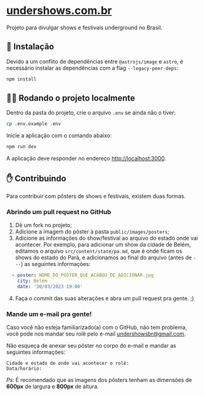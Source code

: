 # [undershows.com.br](https://undershows.com.br)
Projeto para divulgar shows e festivais underground no Brasil.

## :wrench: Instalação
Devido a um conflito de dependências entre `@astrojs/image` e `astro`, é necessário instalar as dependências com a flag `--legacy-peer-deps`:
```bash
npm install
```

## :woman_technologist: Rodando o projeto localmente
Dentro da pasta do projeto, crie o arquivo `.env` se ainda não o tiver:
```bash
cp .env.example .env
```

Inicie a aplicação com o comando abaixo:
```bash
npm run dev
```

A aplicação deve responder no endereço [http://localhost:3000](http://localhost:3000).

## :raised_hand: Contribuindo
Para contribuir com pôsters de shows e festivais, existem duas formas.

### Abrindo um pull request no GitHub

1. Dê um fork no projeto;
2. Adicione a imagem do pôster à pasta `public/images/posters`;
3. Adicione as informações do show/festival ao arquivo do estado onde vai acontecer. Por exemplo, para adicionar um show da cidade de Belém, editamos o arquivo `src/content/state/pa.md`, que é onde ficam os shows do estado do Pará, e adicionamos ao final do arquivo (antes de `---`) as seguintes informações:
```yml
  - poster: NOME_DO_POSTER_QUE_ACABOU_DE_ADICIONAR.jpg
    city: Belém
    date: '30/03/2023 19:00'
```

4. Faça o commit das suas alterações e abra um pull request pra gente. ;)

### Mande um e-mail pra gente!
Caso você não esteja familiarizado(a) com o GitHub, não tem problema, você pode nos mandar seu rolê pelo e-mail [undershowsbr@gmail.com](mailto:undershowsbr@gmail.com).

Não esqueça de anexar seu pôster no corpo do e-mail e mandar as seguintes informações:
```
Cidade e estado de onde vai acontecer o rolê:
Data/horário:
```

_Ps:_ É recomendado que as imagens dos pôsters tenham as dimensões de **600px** de largura e **800px** de altura.
